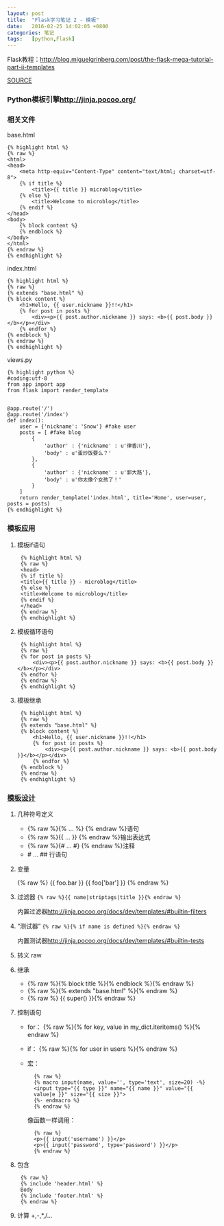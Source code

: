 ```yaml
---
layout: post
title:  "Flask学习笔记 2 - 模板"
date:   2016-02-25 14:02:05 +0800
categories: 笔记
tags:   [python,Flask]
---
```

Flask教程：<http://blog.miguelgrinberg.com/post/the-flask-mega-tutorial-part-ii-templates>

[SOURCE](https://github.com/snowyxx/microblog)

### Python模板引擎<http://jinja.pocoo.org/>

### 相关文件

base.html

    {% highlight html %}
    {% raw %}
    <html>
    <head>
        <meta http-equiv="Content-Type" content="text/html; charset=utf-8">
        {% if title %}
            <title>{{ title }} microblog</title>
        {% else %}
            <title>Welcome to microblog</title>
        {% endif %}
    </head>
    <body>
        {% block content %}
        {% endblock %}
    </body>
    </html>
    {% endraw %}
    {% endhighlight %}

index.html

    {% highlight html %}
    {% raw %}
    {% extends "base.html" %}
    {% block content %}
        <h1>Hello, {{ user.nickname }}!!</h1>
        {% for post in posts %}
            <div><p>{{ post.author.nickname }} says: <b>{{ post.body }}</b></p></div>
        {% endfor %}
    {% endblock %}
    {% endraw %}
    {% endhighlight %}


views.py

    {% highlight python %}
    #coding:utf-8
    from app import app
    from flask import render_template
    
    
    @app.route('/')
    @app.route('/index')
    def index():
        user = {'nickname': 'Snow'} #fake user
        posts = [ #fake blog
            {
                'author' : {'nickname' : u'律香川'},
                'body' : u'蛋炒饭要么？'
            },
            {
                'author' : {'nickname' : u'郭大路'},
                'body' : u'你太像个女孩了！'
            }
        ]
        return render_template('index.html', title='Home', user=user, posts = posts)
    {% endhighlight %}


### 模板应用

1. 模板if语句

        {% highlight html %}
        {% raw %}
        <head>
        {% if title %}
        <title>{{ title }} - microblog</title>
        {% else %}
        <title>Welcome to microblog</title>
        {% endif %}
        </head>
        {% endraw %}
        {% endhighlight %}

2. 模板循环语句

        {% highlight html %}
        {% raw %}
        {% for post in posts %}
            <div><p>{{ post.author.nickname }} says: <b>{{ post.body }}</b></p></div>
        {% endfor %}
        {% endraw %}
        {% endhighlight %}

3. 模板继承
        
        {% highlight html %}
        {% raw %}
        {% extends "base.html" %}
        {% block content %}
            <h1>Hello, {{ user.nickname }}!!</h1>
            {% for post in posts %}
                <div><p>{{ post.author.nickname }} says: <b>{{ post.body }}</b></p></div>
            {% endfor %}
        {% endblock %}
        {% endraw %}
        {% endhighlight %}
        
### [模板设计](http://jinja.pocoo.org/docs/dev/templates/)

1. 几种符号定义

    + {% raw %}{% ... %} {% endraw %}语句
    + {% raw %}{{ ... }} {% endraw %}输出表达式
    + {% raw %}{# ... #} {% endraw %}注释
    + \#  ... \#\#  行语句

2. 变量

    {% raw %}
    {{ foo.bar }}
    {{ foo['bar'] }}
    {% endraw %}

3. 过滤器 `{% raw %}{{ name|striptags|title }}{% endraw %}`

    内置过滤器<http://jinja.pocoo.org/docs/dev/templates/#builtin-filters>

4. “测试器” `{% raw %}{% if name is defined %}{% endraw %}`

    内置测试器<http://jinja.pocoo.org/docs/dev/templates/#builtin-tests>

5. 转义 raw

6. 继承

    * {% raw %}{% block title %}{% endblock %}{% endraw %}
    * {% raw %}{% extends "base.html" %}{% endraw %}
    * {% raw %} {{ super() }}{% endraw %}

7. 控制语句

    * for： {% raw %}{% for key, value in my_dict.iteritems() %}{% endraw %}
    * if： {% raw %}{% for user in users %}{% endraw %}
    * 宏：

            {% raw %}
            {% macro input(name, value='', type='text', size=20) -%}
            <input type="{{ type }}" name="{{ name }}" value="{{
            value|e }}" size="{{ size }}">
            {%- endmacro %}
            {% endraw %}

        像函数一样调用：

            {% raw %}
            <p>{{ input('username') }}</p>
            <p>{{ input('password', type='password') }}</p>
            {% endraw %}

8. 包含

        {% raw %}
        {% include 'header.html' %}
        Body
        {% include 'footer.html' %}
        {% endraw %}

9. 计算 +,-,*,/...
